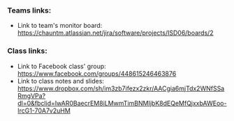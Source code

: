 ### Teams links:
- Link to team's monitor board: https://chauntm.atlassian.net/jira/software/projects/ISD06/boards/2

### Class links:
- Link to Facebook class' group: https://www.facebook.com/groups/448615246463876
- Link to class notes and slides: https://www.dropbox.com/sh/im3zb7ifezx2zkr/AACgia6mjTdx2WNfSSaRmgVPa?dl=0&fbclid=IwAR0BaecrEM8iLMwmTimBNMIjbK8dEQeMfQjxxbAWEoo-lrcG1-70A7v2uHM